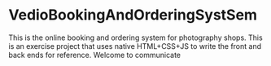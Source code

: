 # VedioBookingAndOrderingSystSem
This is the online booking and ordering system for photography shops. This is an exercise project that uses native HTML+CSS+JS to write the front and back ends for reference. Welcome to communicate
